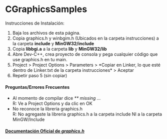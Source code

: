 # CGraphicsSamples

Instrucciones de Instalación:

<ol>
  <li>Baja los archivos de esta página.</li>
  <li>Copia graphics.h y winbgim.h (Ubicados en la carpeta instrucciones) a la carpeta <b>include</b> y <b>MinGW32/include</b> </li>
  <li>Copia <b>libbgi.a</b> a la carpeta <b>lib</b> y <b>MinGW32/lib</b></li>
  <li>Abre Dev-C++, crea proyecto de consola y pega cualquier código que use graphics.h en tu main.</li>
  <li>Project > Project Options > Parameters > *Copiar en Linker, lo que esté dentro de Linker.txt de la carpeta instrucciones* > Aceptar</li>
  <li>Repetir paso 5 (sin copiar)</li>
</ol>

<h4>Preguntas/Errores Frecuentes</h4>
<ul>
  <li>
  Al momento de compilar dice <i>** missing ...</i> <br>
  R: Ve a Project Options y da clic en OK
  </li>
  
  <li>
  No reconoce la libreria graphics.h <br>
  R: No agregaste la libreria graphics.h a la carpeta include NI a la carpeta MinGW/Include
  </li>
  
  
</ul>
<h4><a href="https://www.cs.colorado.edu/~main/bgi/doc/">Documentación Oficial de <i>graphics.h</i></a></h4>
